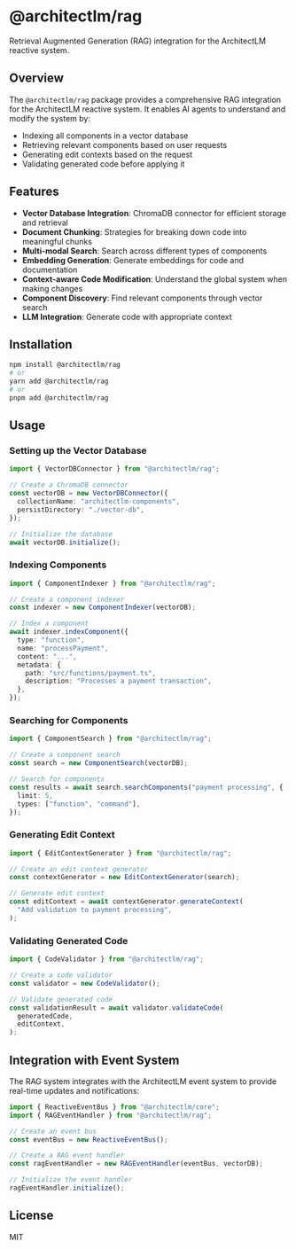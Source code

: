 # @architectlm/rag

Retrieval Augmented Generation (RAG) integration for the ArchitectLM reactive system.

## Overview

The `@architectlm/rag` package provides a comprehensive RAG integration for the ArchitectLM reactive system. It enables AI agents to understand and modify the system by:

- Indexing all components in a vector database
- Retrieving relevant components based on user requests
- Generating edit contexts based on the request
- Validating generated code before applying it

## Features

- **Vector Database Integration**: ChromaDB connector for efficient storage and retrieval
- **Document Chunking**: Strategies for breaking down code into meaningful chunks
- **Multi-modal Search**: Search across different types of components
- **Embedding Generation**: Generate embeddings for code and documentation
- **Context-aware Code Modification**: Understand the global system when making changes
- **Component Discovery**: Find relevant components through vector search
- **LLM Integration**: Generate code with appropriate context

## Installation

```bash
npm install @architectlm/rag
# or
yarn add @architectlm/rag
# or
pnpm add @architectlm/rag
```

## Usage

### Setting up the Vector Database

```typescript
import { VectorDBConnector } from "@architectlm/rag";

// Create a ChromaDB connector
const vectorDB = new VectorDBConnector({
  collectionName: "architectlm-components",
  persistDirectory: "./vector-db",
});

// Initialize the database
await vectorDB.initialize();
```

### Indexing Components

```typescript
import { ComponentIndexer } from "@architectlm/rag";

// Create a component indexer
const indexer = new ComponentIndexer(vectorDB);

// Index a component
await indexer.indexComponent({
  type: "function",
  name: "processPayment",
  content: "...",
  metadata: {
    path: "src/functions/payment.ts",
    description: "Processes a payment transaction",
  },
});
```

### Searching for Components

```typescript
import { ComponentSearch } from "@architectlm/rag";

// Create a component search
const search = new ComponentSearch(vectorDB);

// Search for components
const results = await search.searchComponents("payment processing", {
  limit: 5,
  types: ["function", "command"],
});
```

### Generating Edit Context

```typescript
import { EditContextGenerator } from "@architectlm/rag";

// Create an edit context generator
const contextGenerator = new EditContextGenerator(search);

// Generate edit context
const editContext = await contextGenerator.generateContext(
  "Add validation to payment processing",
);
```

### Validating Generated Code

```typescript
import { CodeValidator } from "@architectlm/rag";

// Create a code validator
const validator = new CodeValidator();

// Validate generated code
const validationResult = await validator.validateCode(
  generatedCode,
  editContext,
);
```

## Integration with Event System

The RAG system integrates with the ArchitectLM event system to provide real-time updates and notifications:

```typescript
import { ReactiveEventBus } from "@architectlm/core";
import { RAGEventHandler } from "@architectlm/rag";

// Create an event bus
const eventBus = new ReactiveEventBus();

// Create a RAG event handler
const ragEventHandler = new RAGEventHandler(eventBus, vectorDB);

// Initialize the event handler
ragEventHandler.initialize();
```

## License

MIT
